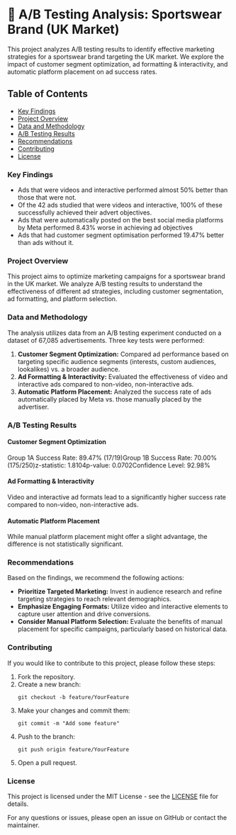 <h1>🧪 A/B Testing Analysis: Sportswear Brand (UK Market)</h1>

<p>This project analyzes A/B testing results to identify effective marketing strategies for a sportswear brand targeting the UK market. We explore the impact of customer segment optimization, ad formatting & interactivity, and automatic platform placement on ad success rates.</p>

<h2>Table of Contents</h2>

<ul>
    <li><a href="#key-findings" target="_blank">Key Findings</a></li>
    <li><a href="#project-overview" target="_blank">Project Overview</a></li>
    <li><a href="#data-methodology" target="_blank">Data and Methodology</a></li>
    <li><a href="#ab-testing-results" target="_blank">A/B Testing Results</a></li>
    <li><a href="#recommendations" target="_blank">Recommendations</a></li>
    <li><a href="#contributing" target="_blank">Contributing</a></li>
    <li><a href="#license" target="_blank">License</a></li>
</ul>

<h3 id="key-findings">Key Findings</h3>

<ul>
    <li>Ads that were videos and interactive performed almost 50% better than those that were not.</li>
    <li>Of the 42 ads studied that were videos and interactive, 100% of these successfully achieved their advert objectives.</li>
    <li>Ads that were automatically posted on the best social media platforms by Meta performed 8.43% worse in achieving ad objectives</li>
    <li>Ads that had customer segment optimisation performed 19.47% better than ads without it.</li>
</ul>

<h3 id="project-overview">Project Overview</h3>

<p>This project aims to optimize marketing campaigns for a sportswear brand in the UK market. We analyze A/B testing results to understand the effectiveness of different ad strategies, including customer segmentation, ad formatting, and platform selection.</p>

<h3 id="data-methodology">Data and Methodology</h3>

<p>The analysis utilizes data from an A/B testing experiment conducted on a dataset of 67,085 advertisements. Three key tests were performed:</p>

<ol>
    <li><strong>Customer Segment Optimization:</strong> Compared ad performance based on targeting specific audience segments (interests, custom audiences, lookalikes) vs. a broader audience.</li>
    <li><strong>Ad Formatting & Interactivity:</strong> Evaluated the effectiveness of video and interactive ads compared to non-video, non-interactive ads.</li>
    <li><strong>Automatic Platform Placement:</strong> Analyzed the success rate of ads automatically placed by Meta vs. those manually placed by the advertiser.</li>
</ol>

<h3 id="ab-testing-results">A/B Testing Results</h3>

<h4>Customer Segment Optimization</h4>
<p>Group 1A Success Rate:   89.47%    (17/19)​
Group 1B Success Rate:   70.00%    (175/250)​
z-statistic: 1.8104​
p-value: 0.0702​
Confidence Level:  92.98%</p>

<h4>Ad Formatting & Interactivity</h4>
<p>Video and interactive ad formats lead to a significantly higher success rate compared to non-video, non-interactive ads.</p>

<h4>Automatic Platform Placement</h4>
<p>While manual platform placement might offer a slight advantage, the difference is not statistically significant.</p>

<h3 id="recommendations">Recommendations</h3>

<p>Based on the findings, we recommend the following actions:</p>

<ul>
    <li><strong>Prioritize Targeted Marketing:</strong> Invest in audience research and refine targeting strategies to reach relevant demographics.</li>
    <li><strong>Emphasize Engaging Formats:</strong> Utilize video and interactive elements to capture user attention and drive conversions.</li>
    <li><strong>Consider Manual Platform Selection:</strong> Evaluate the benefits of manual placement for specific campaigns, particularly based on historical data.</li>
</ul>

<h3 id="contributing">Contributing</h3>

<p>If you would like to contribute to this project, please follow these steps:</p>

<ol>
    <li>Fork the repository.</li>
    <li>Create a new branch:</li>
    <pre><code>git checkout -b feature/YourFeature</code></pre>
    <li>Make your changes and commit them:</li>
    <pre><code>git commit -m "Add some feature"</code></pre>
    <li>Push to the branch:</li>
    <pre><code>git push origin feature/YourFeature</code></pre>
    <li>Open a pull request.</li>
</ol>

<h3 id="license">License</h3>

<p>This project is licensed under the MIT License - see the <a href="LICENSE" target="_blank">LICENSE</a> file for details.</p>

<p>For any questions or issues, please open an issue on GitHub or contact the maintainer.</p>
